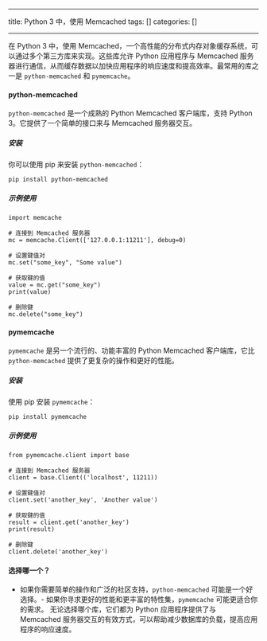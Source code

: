 
--- 
title:  Python 3 中，使用 Memcached 
tags: []
categories: [] 

---
在 Python 3 中，使用 Memcached，一个高性能的分布式内存对象缓存系统，可以通过多个第三方库来实现。这些库允许 Python 应用程序与 Memcached 服务器进行通信，从而缓存数据以加快应用程序的响应速度和提高效率。最常用的库之一是 `python-memcached` 和 `pymemcache`。

#### python-memcached

`python-memcached` 是一个成熟的 Python Memcached 客户端库，支持 Python 3。它提供了一个简单的接口来与 Memcached 服务器交互。

##### 安装

你可以使用 pip 来安装 `python-memcached`：

```
pip install python-memcached

```

##### 示例使用

```
import memcache

# 连接到 Memcached 服务器
mc = memcache.Client(['127.0.0.1:11211'], debug=0)

# 设置键值对
mc.set("some_key", "Some value")

# 获取键的值
value = mc.get("some_key")
print(value)

# 删除键
mc.delete("some_key")

```

#### pymemcache

`pymemcache` 是另一个流行的、功能丰富的 Python Memcached 客户端库，它比 `python-memcached` 提供了更复杂的操作和更好的性能。

##### 安装

使用 pip 安装 `pymemcache`：

```
pip install pymemcache

```

##### 示例使用

```
from pymemcache.client import base

# 连接到 Memcached 服务器
client = base.Client(('localhost', 11211))

# 设置键值对
client.set('another_key', 'Another value')

# 获取键的值
result = client.get('another_key')
print(result)

# 删除键
client.delete('another_key')

```

#### 选择哪一个？
- 如果你需要简单的操作和广泛的社区支持，`python-memcached` 可能是一个好选择。- 如果你寻求更好的性能和更丰富的特性集，`pymemcache` 可能更适合你的需求。
无论选择哪个库，它们都为 Python 应用程序提供了与 Memcached 服务器交互的有效方式，可以帮助减少数据库的负载，提高应用程序的响应速度。

